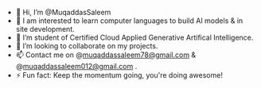 - 👋 Hi, I’m @MuqaddasSaleem
- 👀 I am interested to learn computer languages ​​to build AI models & in site development.
- 🌱 I’m student of Certified Cloud Applied Generative Artifical Intelligence.
- 💞️ I’m looking to collaborate on my projects.
- 📫 Contact me on @muqaddassaleem78@gmail.com & @muqaddassaleem012@gmail.com .
- ⚡ Fun fact: Keep the momentum going, you're doing awesome!
